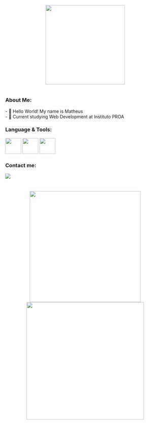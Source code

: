 <p align="center">
<img width="250px" src="https://res.cloudinary.com/dpmtqiciw/image/upload/v1678710094/image_2_syxchb.png">
</p>
<h1></h1>

<h3>About Me:</h3>
- 👋 Hello World! My name is Matheus<br>
- 📘 Current studying Web Development at Instituto PROA<br>

<h3>Language & Tools:</h3>
<p align="left">
<img src="https://cdn.jsdelivr.net/gh/devicons/devicon/icons/html5/html5-original.svg" width="50px"/>
<img src="https://cdn.jsdelivr.net/gh/devicons/devicon/icons/css3/css3-original.svg" width="50px"/>
<img src="https://cdn.jsdelivr.net/gh/devicons/devicon/icons/javascript/javascript-original.svg" width="50px"/>
</p>
<h3>Contact me:</h3>

<a href="https://discord.gg/JuawxqJf9F"><img src="https://img.shields.io/badge/Discord-7289DA?style=for-the-badge&logo=discord&logoColor=white" taget="_blank"></a>

<h1></h1>

<div align="center">
<img style="width:350px;" src="https://github-readme-stats-sigma-five.vercel.app/api?username=MatheusVSN&show_icons=true&theme=radical">
<img style="width:370px;" src="https://github-readme-stats-sigma-five.vercel.app/api/top-langs/?username=MatheusVSN&layout=compact&theme=radical">
</div>
